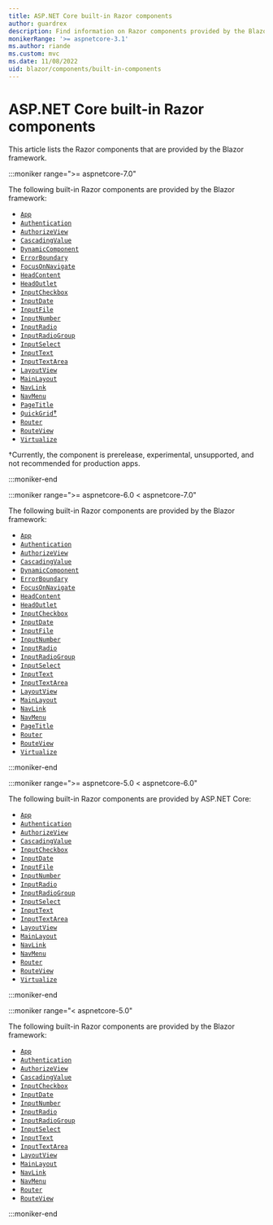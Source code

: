 ```yaml
---
title: ASP.NET Core built-in Razor components
author: guardrex
description: Find information on Razor components provided by the Blazor framework.
monikerRange: '>= aspnetcore-3.1'
ms.author: riande
ms.custom: mvc
ms.date: 11/08/2022
uid: blazor/components/built-in-components
---
```

# ASP.NET Core built-in Razor components

This article lists the Razor components that are provided by the Blazor framework.

:::moniker range=">= aspnetcore-7.0"

The following built-in Razor components are provided by the Blazor framework:

* [`App`](xref:blazor/project-structure)
* [`Authentication`](xref:blazor/security/webassembly/index#authentication-component)
* [`AuthorizeView`](xref:blazor/security/index#authorizeview-component)
* [`CascadingValue`](xref:blazor/components/cascading-values-and-parameters#cascadingvalue-component)
* [`DynamicComponent`](xref:blazor/components/dynamiccomponent)
* [`ErrorBoundary`](xref:blazor/fundamentals/handle-errors#error-boundaries)
* [`FocusOnNavigate`](xref:blazor/fundamentals/routing#focus-an-element-on-navigation)
* [`HeadContent`](xref:blazor/components/control-head-content)
* [`HeadOutlet`](xref:blazor/components/control-head-content)
* [`InputCheckbox`](xref:blazor/forms-and-input-components#built-in-input-components)
* [`InputDate`](xref:blazor/forms-and-input-components#built-in-input-components)
* [`InputFile`](xref:blazor/file-uploads)
* [`InputNumber`](xref:blazor/forms-and-input-components#built-in-input-components)
* [`InputRadio`](xref:blazor/forms-and-input-components#built-in-input-components)
* [`InputRadioGroup`](xref:blazor/forms-and-input-components#built-in-input-components)
* [`InputSelect`](xref:blazor/forms-and-input-components#built-in-input-components)
* [`InputText`](xref:blazor/forms-and-input-components#built-in-input-components)
* [`InputTextArea`](xref:blazor/forms-and-input-components#built-in-input-components)
* [`LayoutView`](xref:blazor/components/layouts#apply-a-layout-to-arbitrary-content-layoutview-component)
* [`MainLayout`](xref:blazor/components/layouts#mainlayout-component)
* [`NavLink`](xref:blazor/fundamentals/routing#navlink-and-navmenu-components)
* [`NavMenu`](xref:blazor/fundamentals/routing#navlink-and-navmenu-components)
* [`PageTitle`](xref:blazor/components/control-head-content)
* [`QuickGrid`&dagger;](xref:blazor/components/index#quickgrid-component)
* [`Router`](xref:blazor/fundamentals/routing#route-templates)
* [`RouteView`](xref:blazor/fundamentals/routing#route-templates)
* [`Virtualize`](xref:blazor/components/virtualization)

&dagger;Currently, the component is prerelease, experimental, unsupported, and not recommended for production apps.

:::moniker-end

:::moniker range=">= aspnetcore-6.0 < aspnetcore-7.0"

The following built-in Razor components are provided by the Blazor framework:

* [`App`](xref:blazor/project-structure)
* [`Authentication`](xref:blazor/security/webassembly/index#authentication-component)
* [`AuthorizeView`](xref:blazor/security/index#authorizeview-component)
* [`CascadingValue`](xref:blazor/components/cascading-values-and-parameters#cascadingvalue-component)
* [`DynamicComponent`](xref:blazor/components/dynamiccomponent)
* [`ErrorBoundary`](xref:blazor/fundamentals/handle-errors#error-boundaries)
* [`FocusOnNavigate`](xref:blazor/fundamentals/routing#focus-an-element-on-navigation)
* [`HeadContent`](xref:blazor/components/control-head-content)
* [`HeadOutlet`](xref:blazor/components/control-head-content)
* [`InputCheckbox`](xref:blazor/forms-and-input-components#built-in-input-components)
* [`InputDate`](xref:blazor/forms-and-input-components#built-in-input-components)
* [`InputFile`](xref:blazor/file-uploads)
* [`InputNumber`](xref:blazor/forms-and-input-components#built-in-input-components)
* [`InputRadio`](xref:blazor/forms-and-input-components#built-in-input-components)
* [`InputRadioGroup`](xref:blazor/forms-and-input-components#built-in-input-components)
* [`InputSelect`](xref:blazor/forms-and-input-components#built-in-input-components)
* [`InputText`](xref:blazor/forms-and-input-components#built-in-input-components)
* [`InputTextArea`](xref:blazor/forms-and-input-components#built-in-input-components)
* [`LayoutView`](xref:blazor/components/layouts#apply-a-layout-to-arbitrary-content-layoutview-component)
* [`MainLayout`](xref:blazor/components/layouts#mainlayout-component)
* [`NavLink`](xref:blazor/fundamentals/routing#navlink-and-navmenu-components)
* [`NavMenu`](xref:blazor/fundamentals/routing#navlink-and-navmenu-components)
* [`PageTitle`](xref:blazor/components/control-head-content)
* [`Router`](xref:blazor/fundamentals/routing#route-templates)
* [`RouteView`](xref:blazor/fundamentals/routing#route-templates)
* [`Virtualize`](xref:blazor/components/virtualization)

:::moniker-end

:::moniker range=">= aspnetcore-5.0 < aspnetcore-6.0"

The following built-in Razor components are provided by ASP.NET Core:

* [`App`](xref:blazor/project-structure)
* [`Authentication`](xref:blazor/security/webassembly/index#authentication-component)
* [`AuthorizeView`](xref:blazor/security/index#authorizeview-component)
* [`CascadingValue`](xref:blazor/components/cascading-values-and-parameters#cascadingvalue-component)
* [`InputCheckbox`](xref:blazor/forms-and-input-components#built-in-input-components)
* [`InputDate`](xref:blazor/forms-and-input-components#built-in-input-components)
* [`InputFile`](xref:blazor/file-uploads)
* [`InputNumber`](xref:blazor/forms-and-input-components#built-in-input-components)
* [`InputRadio`](xref:blazor/forms-and-input-components#built-in-input-components)
* [`InputRadioGroup`](xref:blazor/forms-and-input-components#built-in-input-components)
* [`InputSelect`](xref:blazor/forms-and-input-components#built-in-input-components)
* [`InputText`](xref:blazor/forms-and-input-components#built-in-input-components)
* [`InputTextArea`](xref:blazor/forms-and-input-components#built-in-input-components)
* [`LayoutView`](xref:blazor/components/layouts#apply-a-layout-to-arbitrary-content-layoutview-component)
* [`MainLayout`](xref:blazor/components/layouts#mainlayout-component)
* [`NavLink`](xref:blazor/fundamentals/routing#navlink-and-navmenu-components)
* [`NavMenu`](xref:blazor/fundamentals/routing#navlink-and-navmenu-components)
* [`Router`](xref:blazor/fundamentals/routing#route-templates)
* [`RouteView`](xref:blazor/fundamentals/routing#route-templates)
* [`Virtualize`](xref:blazor/components/virtualization)

:::moniker-end

:::moniker range="< aspnetcore-5.0"

The following built-in Razor components are provided by the Blazor framework:

* [`App`](xref:blazor/project-structure)
* [`Authentication`](xref:blazor/security/webassembly/index#authentication-component)
* [`AuthorizeView`](xref:blazor/security/index#authorizeview-component)
* [`CascadingValue`](xref:blazor/components/cascading-values-and-parameters#cascadingvalue-component)
* [`InputCheckbox`](xref:blazor/forms-and-input-components#built-in-input-components)
* [`InputDate`](xref:blazor/forms-and-input-components#built-in-input-components)
* [`InputNumber`](xref:blazor/forms-and-input-components#built-in-input-components)
* [`InputRadio`](xref:blazor/forms-and-input-components#built-in-input-components)
* [`InputRadioGroup`](xref:blazor/forms-and-input-components#built-in-input-components)
* [`InputSelect`](xref:blazor/forms-and-input-components#built-in-input-components)
* [`InputText`](xref:blazor/forms-and-input-components#built-in-input-components)
* [`InputTextArea`](xref:blazor/forms-and-input-components#built-in-input-components)
* [`LayoutView`](xref:blazor/components/layouts#apply-a-layout-to-arbitrary-content-layoutview-component)
* [`MainLayout`](xref:blazor/components/layouts#mainlayout-component)
* [`NavLink`](xref:blazor/fundamentals/routing#navlink-and-navmenu-components)
* [`NavMenu`](xref:blazor/fundamentals/routing#navlink-and-navmenu-components)
* [`Router`](xref:blazor/fundamentals/routing#route-templates)
* [`RouteView`](xref:blazor/fundamentals/routing#route-templates)

:::moniker-end
